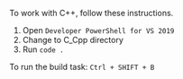 To work with C++, follow these instructions.

1. Open `Developer PowerShell for VS 2019`
2. Change to C_Cpp directory
3. Run `code .`

To run the build task: `Ctrl + SHIFT + B`